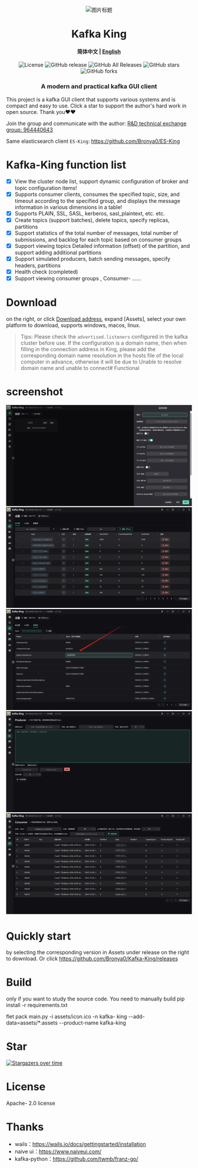 <p align="center">
  <img src="docs/snap/icon.ico" alt="图片标题">
</p>
<h1 align="center">Kafka King </h1>

<h4 align="center"><strong>简体中文</strong> | <a href="https://github.com/Bronya0/Kafka-King/blob/wails/readme-en.md">English</a></h4>


<div align="center">

![License](https://img.shields.io/github/license/Bronya0/Kafka-King)
![GitHub release](https://img.shields.io/github/release/Bronya0/Kafka-King)
![GitHub All Releases](https://img.shields.io/github/downloads/Bronya0/Kafka-King/total)
![GitHub stars](https://img.shields.io/github/stars/Bronya0/Kafka-King)
![GitHub forks](https://img.shields.io/github/forks/Bronya0/Kafka-King)
<h3 align="center">A modern and practical kafka GUI client </h3>

<strong></strong>
</div>


This project is a kafka GUI client that supports various systems and is compact and easy to use.
Click a star to support the author's hard work in open source. Thank you❤❤

Join the group and communicate with the author: <a target="_blank" href="https://qm.qq.com/cgi-bin/qm/qr?k=pDqlVFyLMYEEw8DPJlRSBN27lF8qHV2v&jump_from= webapi&authKey=Wle/K0ARM1YQWlpn6vvfiZuMedy2tT9BI73mUvXVvCuktvi0fNfmNR19Jhyrf2Nz">R&D technical exchange group: 964440643</a>

Same elasticsearch client `ES-King`: https://github.com/Bronya0/ES-King

# Kafka-King function list
- [x] View the cluster node list, support dynamic configuration of broker and topic configuration items!
- [x] Supports consumer clients, consumes the specified topic, size, and timeout according to the specified group, and displays the message information in various dimensions in a table!
- [x] Supports PLAIN, SSL, SASL, kerberos, sasl_plaintext, etc. etc. 
- [x] Create topics (support batches), delete topics, specify replicas, partitions
- [x] Support statistics of the total number of messages, total number of submissions, and backlog for each topic based on consumer groups
- [x] Support viewing topics Detailed information (offset) of the partition, and support adding additional partitions
- [x] Support simulated producers, batch sending messages, specify headers, partitions
- [x] Health check (completed)
- [x] Support viewing consumer groups , Consumer- ……

# Download
on the right, or click [Download address](https://github.com/Bronya0/Kafka-King/releases), expand [Assets], select your own platform to download, supports windows, macos, linux.

> Tips: Please check the `advertised.listeners` configured in the kafka cluster before use. If the configuration is a domain name, then when filling in the connection address in King, please add the corresponding domain name resolution in the hosts file of the local computer in advance, otherwise it will be due to Unable to resolve domain name and unable to connect# Functional 

# screenshot
![](docs/snap/img_4.png)
![](docs/snap/img.png)
![](docs/snap/img_1.png)
![](docs/snap/img_2.png)
![](docs/snap/img_3.png)

# Quickly start
by selecting the corresponding version in Assets under release on the right to download.
Or click https://github.com/Bronya0/Kafka-King/releases

# Build
only if you want to study the source code. You need to manually build pip install -r requirements.txt

flet pack main.py -i assets/icon.ico -n kafka- king --add-data=assets/*:assets --product-name kafka-king


# Star
[![Stargazers over time](https://starchart.cc/Bronya0/Kafka-King.svg)](https://starchart.cc/Bronya0/Kafka-King)

# License
Apache- 2.0 license

# Thanks
- wails：https://wails.io/docs/gettingstarted/installation
- naive ui：https://www.naiveui.com/
- kafka-python：https://github.com/twmb/franz-go/
